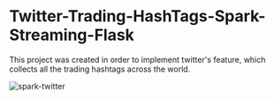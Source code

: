 # Twitter-Trading-HashTags-Spark-Streaming-Flask
This project was created in order to implement twitter's feature, which collects all the trading hashtags across the world. 

![spark-twitter](https://user-images.githubusercontent.com/25617530/132982067-2252a19a-66e5-4545-8bb1-ae10a6e84c83.jpg)
